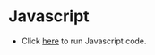 # Javascript

-   Click [here](https://codesandbox.io/s/js-pattern-6jhxu3?file=/src/index.js) to run Javascript code.
